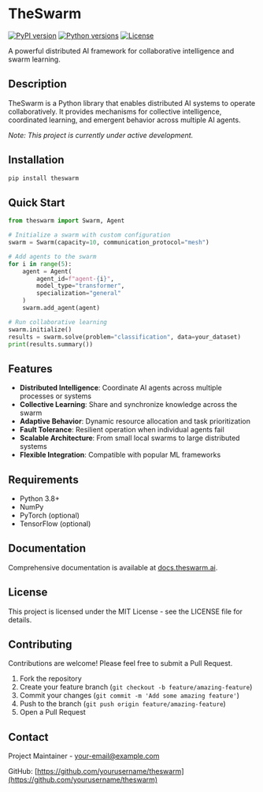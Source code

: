 # TheSwarm

[![PyPI version](https://img.shields.io/pypi/v/theswarm.svg)](https://pypi.org/project/theswarm/)
[![Python versions](https://img.shields.io/pypi/pyversions/theswarm.svg)](https://pypi.org/project/theswarm/)
[![License](https://img.shields.io/pypi/l/theswarm.svg)](https://github.com/yourusername/theswarm/blob/main/LICENSE)

A powerful distributed AI framework for collaborative intelligence and swarm learning.

## Description

TheSwarm is a Python library that enables distributed AI systems to operate collaboratively. It provides mechanisms for collective intelligence, coordinated learning, and emergent behavior across multiple AI agents.

*Note: This project is currently under active development.*

## Installation

```bash
pip install theswarm
```

## Quick Start

```python
from theswarm import Swarm, Agent

# Initialize a swarm with custom configuration
swarm = Swarm(capacity=10, communication_protocol="mesh")

# Add agents to the swarm
for i in range(5):
    agent = Agent(
        agent_id=f"agent-{i}",
        model_type="transformer",
        specialization="general"
    )
    swarm.add_agent(agent)

# Run collaborative learning
swarm.initialize()
results = swarm.solve(problem="classification", data=your_dataset)
print(results.summary())
```

## Features

- **Distributed Intelligence**: Coordinate AI agents across multiple processes or systems
- **Collective Learning**: Share and synchronize knowledge across the swarm
- **Adaptive Behavior**: Dynamic resource allocation and task prioritization
- **Fault Tolerance**: Resilient operation when individual agents fail
- **Scalable Architecture**: From small local swarms to large distributed systems
- **Flexible Integration**: Compatible with popular ML frameworks

## Requirements

- Python 3.8+
- NumPy
- PyTorch (optional)
- TensorFlow (optional)

## Documentation

Comprehensive documentation is available at [docs.theswarm.ai](https://docs.theswarm.ai).

## License

This project is licensed under the MIT License - see the LICENSE file for details.

## Contributing

Contributions are welcome! Please feel free to submit a Pull Request.

1. Fork the repository
2. Create your feature branch (`git checkout -b feature/amazing-feature`)
3. Commit your changes (`git commit -m 'Add some amazing feature'`)
4. Push to the branch (`git push origin feature/amazing-feature`)
5. Open a Pull Request

## Contact

Project Maintainer - [your-email@example.com](mailto:your-email@example.com)

GitHub: [https://github.com/yourusername/theswarm](https://github.com/yourusername/theswarm) 